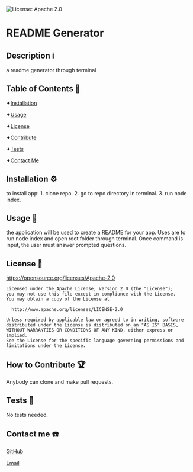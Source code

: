 
  ![License: Apache 2.0](https://img.shields.io/badge/License-Apache_2.0-blue.svg)

# README Generator 

## Description ℹ️

a readme generator through terminal

## Table of Contents 🔗

✦[Installation](#Installation)

✦[Usage](#Usage)

✦[License](#License)

✦[Contribute](#Contribute)

✦[Tests](#Tests)

✦[Contact Me](#Contact-me)

## Installation ⚙️

to install app: 1. clone repo. 2. go to repo directory in terminal. 3. run node index.

## Usage 🔧

the application will be used to create a README for your app. Uses are to run node index and open root folder through terminal. Once command is input, the user must answer prompted questions.

## License 🪪

https://opensource.org/licenses/Apache-2.0


    Licensed under the Apache License, Version 2.0 (the "License");
    you may not use this file except in compliance with the License.
    You may obtain a copy of the License at
 
      http://www.apache.org/licenses/LICENSE-2.0
 
    Unless required by applicable law or agreed to in writing, software
    distributed under the License is distributed on an "AS IS" BASIS,
    WITHOUT WARRANTIES OR CONDITIONS OF ANY KIND, either express or implied.
    See the License for the specific language governing permissions and
    limitations under the License.
    

## How to Contribute 🏆

Anybody can clone and make pull requests.

## Tests 🧩

No tests needed.

## Contact me ☎️

[GitHub](github.com/alc0ve)

[Email](cmcclai26@gmail.com)
